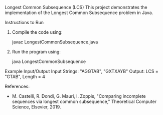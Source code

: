 Longest Common Subsequence (LCS)
This project demonstrates the implementation of the Longest Common Subsequence problem in Java.

Instructions to Run
1. Compile the code using:
   
   javac LongestCommonSubsequence.java

2. Run the program using:


   java LongestCommonSubsequence

Example Input/Output
Input Strings: "AGGTAB", "GXTXAYB"
Output: LCS = "GTAB", Length = 4

References:
- M. Castelli, R. Dondi, G. Mauri, I. Zoppis, "Comparing incomplete sequences via longest common subsequence," Theoretical Computer Science, Elsevier, 2019.
